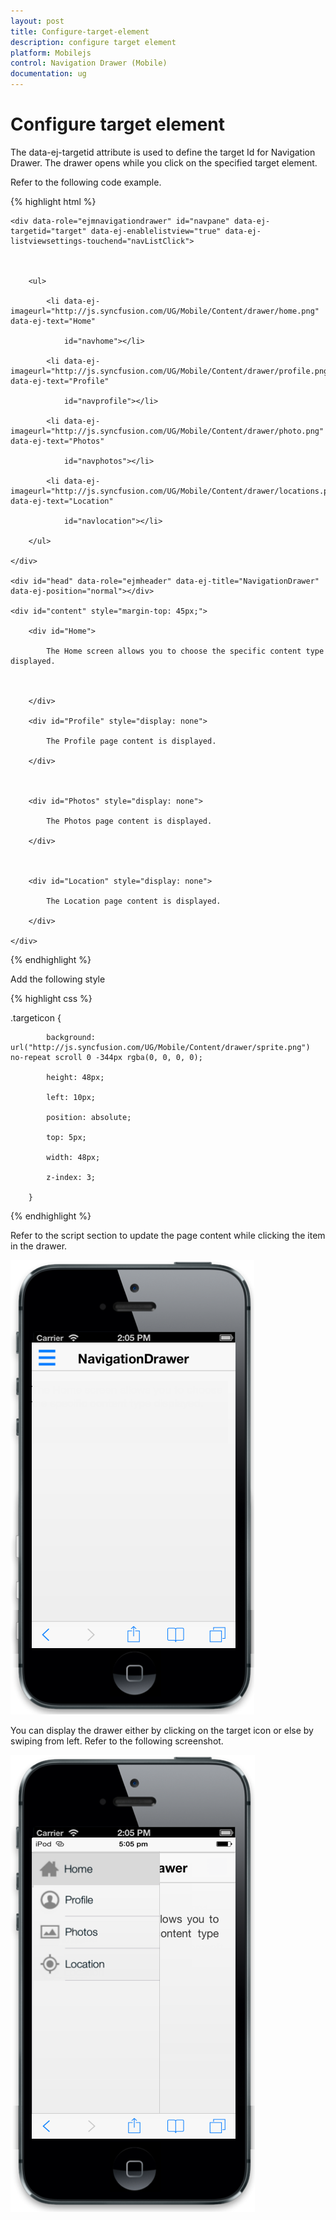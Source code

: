 ```yaml
---
layout: post
title: Configure-target-element
description: configure target element
platform: Mobilejs
control: Navigation Drawer (Mobile)
documentation: ug
---
```


# Configure target element

The data-ej-targetid attribute is used to define the target Id for Navigation Drawer. The drawer opens while you click on the specified target element.

Refer to the following code example.

{% highlight html %}

  <div id="target" class="targeticon"></div>

    <div data-role="ejmnavigationdrawer" id="navpane" data-ej-targetid="target" data-ej-enablelistview="true" data-ej-listviewsettings-touchend="navListClick">



        <ul>

            <li data-ej-imageurl="http://js.syncfusion.com/UG/Mobile/Content/drawer/home.png" data-ej-text="Home"

                id="navhome"></li>

            <li data-ej-imageurl="http://js.syncfusion.com/UG/Mobile/Content/drawer/profile.png" data-ej-text="Profile"

                id="navprofile"></li>

            <li data-ej-imageurl="http://js.syncfusion.com/UG/Mobile/Content/drawer/photo.png" data-ej-text="Photos"

                id="navphotos"></li>

            <li data-ej-imageurl="http://js.syncfusion.com/UG/Mobile/Content/drawer/locations.png" data-ej-text="Location"

                id="navlocation"></li>

        </ul>

    </div>

    <div id="head" data-role="ejmheader" data-ej-title="NavigationDrawer" data-ej-position="normal"></div>

    <div id="content" style="margin-top: 45px;">

        <div id="Home">

            The Home screen allows you to choose the specific content type displayed.



        </div>

        <div id="Profile" style="display: none">

            The Profile page content is displayed.

        </div>



        <div id="Photos" style="display: none">

            The Photos page content is displayed.

        </div>



        <div id="Location" style="display: none">

            The Location page content is displayed.

        </div>

    </div>

{% endhighlight %}

Add the following style

{% highlight css %}

.targeticon {

            background: url("http://js.syncfusion.com/UG/Mobile/Content/drawer/sprite.png") no-repeat scroll 0 -344px rgba(0, 0, 0, 0);

            height: 48px;

            left: 10px;

            position: absolute;

            top: 5px;

            width: 48px;

            z-index: 3;

        }

{% endhighlight %}



Refer to the script section to update the page content while clicking the item in the drawer.

![](Configure-target-element_images/Configure-target-element_img1.png)



You can display the drawer either by clicking on the target icon or else by swiping from left. Refer to the following screenshot.



![](Configure-target-element_images/Configure-target-element_img2.png)



